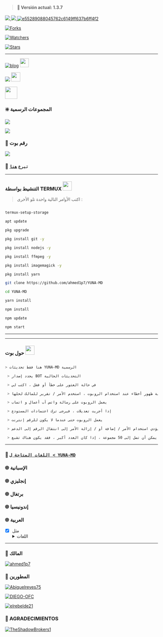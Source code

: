 > #### 🚀 Versión actual: 1.3.7

<a href="http://wa.me/393271166550" target="blank"><img src="https://img.shields.io/badge/رقم_مالك_البوت-25D366?style=for-the-badge&logo=whatsapp&logoColor=white" />
 <a href="http://wa.me/213674234020" target="blank"><img src="https://img.shields.io/badge/رقم_مالك_البوت-25D366?style=for-the-badge&logo=whatsapp&logoColor=white" />
 ![e55289088045762c6149ff637b6ff4f2](https://user-images.githubusercontent.com/82735720/204062085-d43fba05-7366-4373-b0f2-ebf47a87fd84.jpg)

<p align="higt">   

<a href="https://github.com/ahmed1p7/YUNA-MD/network/members"><img title="Forks" src="https://img.shields.io/github/forks/ahmed1p7/YUNA-MD?label=Forks&color=blue&style=flat-square"></a>

<a href="https://github.com/ahmed1p7/YUNA-MD/watchers"><img title="Watchers" src="https://img.shields.io/github/watchers/ahmed1p7/YUNA-MD?label=Watchers&color=green&style=flat-square"></a>

<a href="https://github.com/ahmed1p7/YUNA-MD/stargazers"><img title="Stars" src="https://img.shields.io/github/stars/ahmed1p7/YUNA-MD?label=Stars&color=yellow&style=flat-square"></a>

</p>

-----

[![blog](https://img.shields.io/badge/YouTube-FF0000?style=for-the-badge&logo=youtube&logoColor=White)](https://youtube.com/@maio6807)  <img src="https://github.com/siegrin/siegrin/blob/main/Assets/powerup.gif" height="29px">

<p align="hihg">   

<a href="https://instagram.com/a_e_b_2003" target="_blank"> <img src="https://img.shields.io/badge/-Instagram-%23E4405F?style=for-the-badge&logo=instagram&logoColor=white" target="_blank"></a> <img src="https://github.com/siegrin/siegrin/blob/main/Assets/Handshake.gif" height="30px">
 
<a href="https://github.com/ahmed1p7"><img src="http://readme-typing-svg.herokuapp.com?font=mono&size=14&duration=3000&color=ABF7BB&center=verdadero&vCenter=verdadero&lines=Solo+escr%C3%ADba+si+tiene+dudas." height="40px">

</p> 
</a>

### ❇️ المجموعات الرسمية 

<a href="https://chat.whatsapp.com/KSgHcPpZiXV7fMAscoptfw" target="blank"><img src="https://img.shields.io/badge/%D9%82%D8%B1%D9%88%D8%A8-YUNA--MD-brightgreen?style=for-the-badge&logo=whatsapp&logoColor=white" />

<a href="https://chat.whatsapp.com/IxeB9yBYrNp85CLmKykmMM" target="blank"><img src="https://img.shields.io/badge/%D9%82%D8%B1%D9%88%D8%A8-YUNA--MD-brightgreen?style=for-the-badge&logo=whatsapp&logoColor=white" />

</a> 

 ### 🐻 رقم بوت

<a href="http://wa.me/213674234020" target="blank"><img src="https://img.shields.io/badge/YUNA-MD-25D366?style=for-the-badge&logo=whatsapp&logoColor=white" />

</a>

### 💖 ```تبرع``` [`هنا`](https://paypal.me/yunabot)

------------------

### التنشيط بواسطة TERMUX  <img src="https://c.tenor.com/HLrXIleGBToAAAAC/transparent-cat.gif" height="30px">

> اكتب الأوامر التالية واحدة تلو الأخرى :

```bash

termux-setup-storage

apt update 

pkg upgrade 

pkg install git -y

pkg install nodejs -y

pkg install ffmpeg -y

pkg install imagemagick -y

pkg install yarn

git clone https://github.com/ahmed1p7/YUNA-MD

cd YUNA-MD

yarn install 

npm install

npm update

npm start

```

----

----

### حول بوت  <img src="https://i.pinimg.com/originals/0e/c9/89/0ec989dde8b5fc0deef4e5b09292b605.gif" height="30px">

```bash

> هنا فقط تحديثات YUNA-MD الرسمية

 > يحدد إصدار BOT التحديثات الحالية

 > في حالة العثور على خطأ أو فشل ، اكتب لي 

 > في حالة ظهور أخطاء عند استخدام الروبوت ، استخدم الأمر / تقرير للمالك لحلها

 > يعمل الروبوت على رسالة واتس آب أعمال و اتساب

 > إذا أجريت تعديلات ، فيرجى ترك اعتمادات المستودع

 > يعمل الروبوت حتى عندما لا يكون للرقم إنترنت

 > قد يؤدي استخدام الأمر / إضافة أو / إزالة الأمر إلى انتقال الرقم إلى الدعم

 > يمكن أن تصل إلى 50 مجموعة ، إذا كان العدد أكبر ، فقد يكون هناك تشبع

```

----

 ### 💠 [`اللغات المتاحة ل < YUNA-MD`](https://github.com/ahmed1p7/YUNA-MD/blob/master/config.js) 

### 🌐 الإسبانية 

### 🌐 إنجليزي

### 🌐 برتغال

### 🌐 إندونيسيا

### 🌐 العربية

- [x] مثل <details><summary>اللغات</summary><img src="https://i.imgur.com/RMWFgZo.jpeg"></details>

----

### 🌟  المالك

 

[![ahmed1p7](https://github.com/ahmed1p7.png?size=100)](https://github.com/ahmed1p7) 

### 🌟 المطورين 

[![Abiguelreyes75](https://github.com/Abiguelreyes75.png?size=100)](https://github.com/Abiguelreyes75)

[![DIEGO-OFC](https://github.com/DIEGO-OFC.png?size=100)](https://github.com/DIEGO-OFC)

[![elrebelde21](https://github.com/elrebelde21.png?size=100)](https://github.com/elrebelde21)

 

### 🌟 AGRADECIMIENTOS

 

[![TheShadowBrokers1](https://github.com/BrunoSobrino.png?size=100)](https://github.com/BrunoSobrino) 
